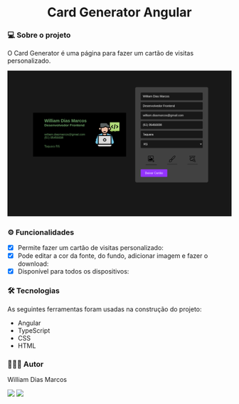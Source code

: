 <h1 align="center"> Card Generator Angular</h1>

### 💻 Sobre o projeto

O Card Generator é uma página para fazer um cartão de visitas personalizado.

 <p text  align="center">
<img img width= "700" src= "https://github.com/William-Dias-Marcos/Card_Generator_Angular/blob/main/to_readme/card.png"> 
</p>

### ⚙️ Funcionalidades

- [x] Permite fazer um cartão de visitas personalizado:
- [x] Pode editar a cor da fonte, do fundo, adicionar imagem e fazer o download:
- [x] Disponível para todos os dispositivos:

### 🛠 Tecnologias

As seguintes ferramentas foram usadas na construção do projeto:

- Angular
- TypeScript
- CSS
- HTML

### 👨🏼‍💻 Autor

William Dias Marcos

 <a href = "mailto:william.diasmarcos@gmail.com"><img src="https://img.shields.io/badge/-Gmail-%23333?style=for-the-badge&logo=gmail&logoColor=white" target="_blank"></a>
 <a href="https://www.linkedin.com/in/william-dias-marcos" target="_blank"><img src="https://img.shields.io/badge/-LinkedIn-%230077B5?style=for-the-badge&logo=linkedin&logoColor=white" target="_blank"></a>
